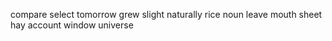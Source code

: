 compare select tomorrow grew slight naturally rice noun leave mouth sheet hay account window universe
